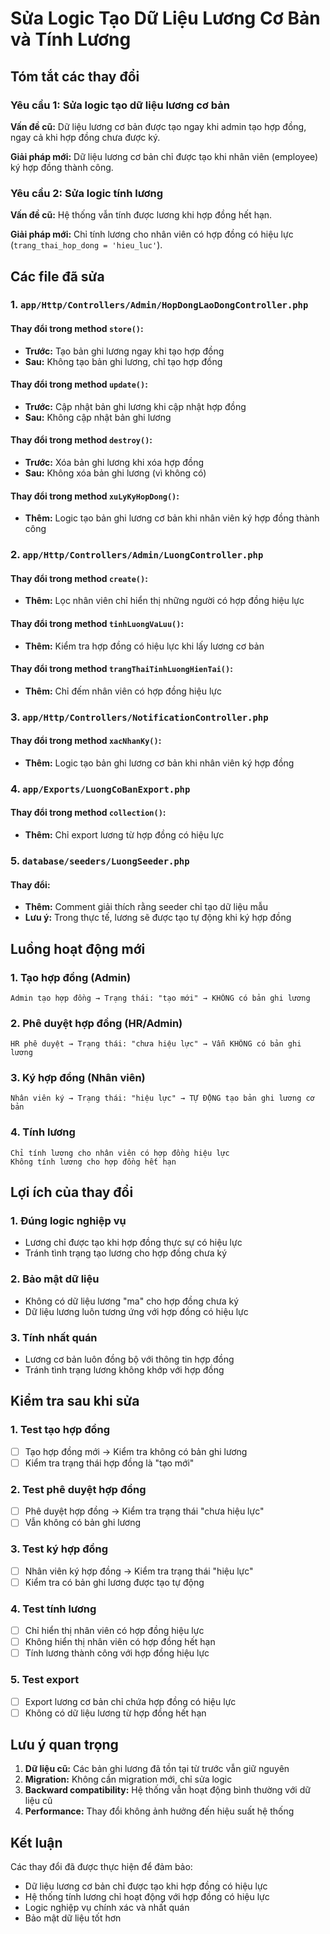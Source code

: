 # Sửa Logic Tạo Dữ Liệu Lương Cơ Bản và Tính Lương

## Tóm tắt các thay đổi

### Yêu cầu 1: Sửa logic tạo dữ liệu lương cơ bản
**Vấn đề cũ:** Dữ liệu lương cơ bản được tạo ngay khi admin tạo hợp đồng, ngay cả khi hợp đồng chưa được ký.

**Giải pháp mới:** Dữ liệu lương cơ bản chỉ được tạo khi nhân viên (employee) ký hợp đồng thành công.

### Yêu cầu 2: Sửa logic tính lương
**Vấn đề cũ:** Hệ thống vẫn tính được lương khi hợp đồng hết hạn.

**Giải pháp mới:** Chỉ tính lương cho nhân viên có hợp đồng có hiệu lực (`trang_thai_hop_dong = 'hieu_luc'`).

## Các file đã sửa

### 1. `app/Http/Controllers/Admin/HopDongLaoDongController.php`

#### Thay đổi trong method `store()`:
- **Trước:** Tạo bản ghi lương ngay khi tạo hợp đồng
- **Sau:** Không tạo bản ghi lương, chỉ tạo hợp đồng

#### Thay đổi trong method `update()`:
- **Trước:** Cập nhật bản ghi lương khi cập nhật hợp đồng
- **Sau:** Không cập nhật bản ghi lương

#### Thay đổi trong method `destroy()`:
- **Trước:** Xóa bản ghi lương khi xóa hợp đồng
- **Sau:** Không xóa bản ghi lương (vì không có)

#### Thay đổi trong method `xuLyKyHopDong()`:
- **Thêm:** Logic tạo bản ghi lương cơ bản khi nhân viên ký hợp đồng thành công

### 2. `app/Http/Controllers/Admin/LuongController.php`

#### Thay đổi trong method `create()`:
- **Thêm:** Lọc nhân viên chỉ hiển thị những người có hợp đồng hiệu lực

#### Thay đổi trong method `tinhLuongVaLuu()`:
- **Thêm:** Kiểm tra hợp đồng có hiệu lực khi lấy lương cơ bản

#### Thay đổi trong method `trangThaiTinhLuongHienTai()`:
- **Thêm:** Chỉ đếm nhân viên có hợp đồng hiệu lực

### 3. `app/Http/Controllers/NotificationController.php`

#### Thay đổi trong method `xacNhanKy()`:
- **Thêm:** Logic tạo bản ghi lương cơ bản khi nhân viên ký hợp đồng

### 4. `app/Exports/LuongCoBanExport.php`

#### Thay đổi trong method `collection()`:
- **Thêm:** Chỉ export lương từ hợp đồng có hiệu lực

### 5. `database/seeders/LuongSeeder.php`

#### Thay đổi:
- **Thêm:** Comment giải thích rằng seeder chỉ tạo dữ liệu mẫu
- **Lưu ý:** Trong thực tế, lương sẽ được tạo tự động khi ký hợp đồng

## Luồng hoạt động mới

### 1. Tạo hợp đồng (Admin)
```
Admin tạo hợp đồng → Trạng thái: "tạo mới" → KHÔNG có bản ghi lương
```

### 2. Phê duyệt hợp đồng (HR/Admin)
```
HR phê duyệt → Trạng thái: "chưa hiệu lực" → Vẫn KHÔNG có bản ghi lương
```

### 3. Ký hợp đồng (Nhân viên)
```
Nhân viên ký → Trạng thái: "hiệu lực" → TỰ ĐỘNG tạo bản ghi lương cơ bản
```

### 4. Tính lương
```
Chỉ tính lương cho nhân viên có hợp đồng hiệu lực
Không tính lương cho hợp đồng hết hạn
```

## Lợi ích của thay đổi

### 1. Đúng logic nghiệp vụ
- Lương chỉ được tạo khi hợp đồng thực sự có hiệu lực
- Tránh tình trạng tạo lương cho hợp đồng chưa ký

### 2. Bảo mật dữ liệu
- Không có dữ liệu lương "ma" cho hợp đồng chưa ký
- Dữ liệu lương luôn tương ứng với hợp đồng có hiệu lực

### 3. Tính nhất quán
- Lương cơ bản luôn đồng bộ với thông tin hợp đồng
- Tránh tình trạng lương không khớp với hợp đồng

## Kiểm tra sau khi sửa

### 1. Test tạo hợp đồng
- [ ] Tạo hợp đồng mới → Kiểm tra không có bản ghi lương
- [ ] Kiểm tra trạng thái hợp đồng là "tạo mới"

### 2. Test phê duyệt hợp đồng
- [ ] Phê duyệt hợp đồng → Kiểm tra trạng thái "chưa hiệu lực"
- [ ] Vẫn không có bản ghi lương

### 3. Test ký hợp đồng
- [ ] Nhân viên ký hợp đồng → Kiểm tra trạng thái "hiệu lực"
- [ ] Kiểm tra có bản ghi lương được tạo tự động

### 4. Test tính lương
- [ ] Chỉ hiển thị nhân viên có hợp đồng hiệu lực
- [ ] Không hiển thị nhân viên có hợp đồng hết hạn
- [ ] Tính lương thành công với hợp đồng hiệu lực

### 5. Test export
- [ ] Export lương cơ bản chỉ chứa hợp đồng có hiệu lực
- [ ] Không có dữ liệu lương từ hợp đồng hết hạn

## Lưu ý quan trọng

1. **Dữ liệu cũ:** Các bản ghi lương đã tồn tại từ trước vẫn giữ nguyên
2. **Migration:** Không cần migration mới, chỉ sửa logic
3. **Backward compatibility:** Hệ thống vẫn hoạt động bình thường với dữ liệu cũ
4. **Performance:** Thay đổi không ảnh hưởng đến hiệu suất hệ thống

## Kết luận

Các thay đổi đã được thực hiện để đảm bảo:
- Dữ liệu lương cơ bản chỉ được tạo khi hợp đồng có hiệu lực
- Hệ thống tính lương chỉ hoạt động với hợp đồng có hiệu lực
- Logic nghiệp vụ chính xác và nhất quán
- Bảo mật dữ liệu tốt hơn
